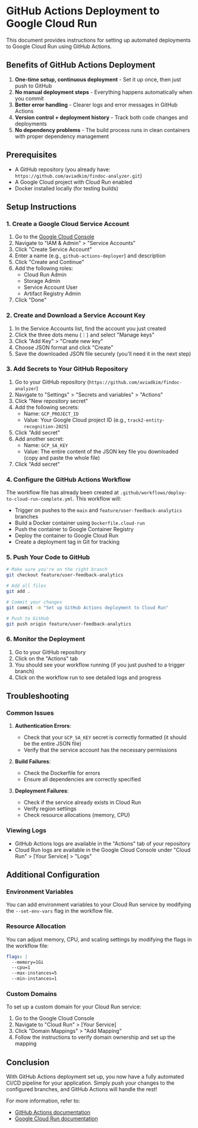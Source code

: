 # GitHub Actions Deployment to Google Cloud Run

This document provides instructions for setting up automated deployments to Google Cloud Run using GitHub Actions.

## Benefits of GitHub Actions Deployment

1. **One-time setup, continuous deployment** - Set it up once, then just push to GitHub
2. **No manual deployment steps** - Everything happens automatically when you commit
3. **Better error handling** - Clearer logs and error messages in GitHub Actions
4. **Version control + deployment history** - Track both code changes and deployments
5. **No dependency problems** - The build process runs in clean containers with proper dependency management

## Prerequisites

- A GitHub repository (you already have: `https://github.com/aviadkim/findoc-analyzer.git`)
- A Google Cloud project with Cloud Run enabled
- Docker installed locally (for testing builds)

## Setup Instructions

### 1. Create a Google Cloud Service Account

1. Go to the [Google Cloud Console](https://console.cloud.google.com/)
2. Navigate to "IAM & Admin" > "Service Accounts"
3. Click "Create Service Account"
4. Enter a name (e.g., `github-actions-deployer`) and description
5. Click "Create and Continue"
6. Add the following roles:
   - Cloud Run Admin
   - Storage Admin
   - Service Account User
   - Artifact Registry Admin
7. Click "Done"

### 2. Create and Download a Service Account Key

1. In the Service Accounts list, find the account you just created
2. Click the three dots menu (⋮) and select "Manage keys"
3. Click "Add Key" > "Create new key"
4. Choose JSON format and click "Create"
5. Save the downloaded JSON file securely (you'll need it in the next step)

### 3. Add Secrets to Your GitHub Repository

1. Go to your GitHub repository (`https://github.com/aviadkim/findoc-analyzer`)
2. Navigate to "Settings" > "Secrets and variables" > "Actions"
3. Click "New repository secret"
4. Add the following secrets:
   - Name: `GCP_PROJECT_ID`
   - Value: Your Google Cloud project ID (e.g., `track2-entity-recognition-2025`)
5. Click "Add secret"
6. Add another secret:
   - Name: `GCP_SA_KEY`
   - Value: The entire content of the JSON key file you downloaded (copy and paste the whole file)
7. Click "Add secret"

### 4. Configure the GitHub Actions Workflow

The workflow file has already been created at `.github/workflows/deploy-to-cloud-run-complete.yml`. This workflow will:

- Trigger on pushes to the `main` and `feature/user-feedback-analytics` branches
- Build a Docker container using `Dockerfile.cloud-run`
- Push the container to Google Container Registry
- Deploy the container to Google Cloud Run
- Create a deployment tag in Git for tracking

### 5. Push Your Code to GitHub

```bash
# Make sure you're on the right branch
git checkout feature/user-feedback-analytics

# Add all files
git add .

# Commit your changes
git commit -m "Set up GitHub Actions deployment to Cloud Run"

# Push to GitHub
git push origin feature/user-feedback-analytics
```

### 6. Monitor the Deployment

1. Go to your GitHub repository
2. Click on the "Actions" tab
3. You should see your workflow running (if you just pushed to a trigger branch)
4. Click on the workflow run to see detailed logs and progress

## Troubleshooting

### Common Issues

1. **Authentication Errors**:
   - Check that your `GCP_SA_KEY` secret is correctly formatted (it should be the entire JSON file)
   - Verify that the service account has the necessary permissions

2. **Build Failures**:
   - Check the Dockerfile for errors
   - Ensure all dependencies are correctly specified

3. **Deployment Failures**:
   - Check if the service already exists in Cloud Run
   - Verify region settings
   - Check resource allocations (memory, CPU)

### Viewing Logs

- GitHub Actions logs are available in the "Actions" tab of your repository
- Cloud Run logs are available in the Google Cloud Console under "Cloud Run" > [Your Service] > "Logs"

## Additional Configuration

### Environment Variables

You can add environment variables to your Cloud Run service by modifying the `--set-env-vars` flag in the workflow file.

### Resource Allocation

You can adjust memory, CPU, and scaling settings by modifying the flags in the workflow file:

```yaml
flags: |
  --memory=1Gi
  --cpu=1
  --max-instances=5
  --min-instances=1
```

### Custom Domains

To set up a custom domain for your Cloud Run service:

1. Go to the Google Cloud Console
2. Navigate to "Cloud Run" > [Your Service]
3. Click "Domain Mappings" > "Add Mapping"
4. Follow the instructions to verify domain ownership and set up the mapping

## Conclusion

With GitHub Actions deployment set up, you now have a fully automated CI/CD pipeline for your application. Simply push your changes to the configured branches, and GitHub Actions will handle the rest!

For more information, refer to:
- [GitHub Actions documentation](https://docs.github.com/en/actions)
- [Google Cloud Run documentation](https://cloud.google.com/run/docs)

